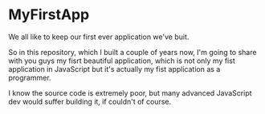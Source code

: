 # MyFirstApp
We all like to keep our first ever application we've buit.

So in this repository, which I built a couple of years now, I'm going to share with you guys my fisrt beautiful application,
which is not only my fist application in JavaScript but it's actually my fist application
as a programmer.

I know the source code is extremely poor, but many advanced JavaScript dev would suffer
building it, if couldn't of course.
